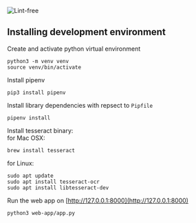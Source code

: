 ![Lint-free](https://github.com/nyu-software-engineering/containerized-app-exercise/actions/workflows/lint.yml/badge.svg)


## Installing development environment
Create and activate python virtual environment
```
python3 -m venv venv
source venv/bin/activate
```

Install pipenv
```
pip3 install pipenv
```

Install library dependencies with repsect to ```Pipfile```
```
pipenv install
```

Install tesseract binary:\
for Mac OSX:
```
brew install tesseract
```

for Linux:
```
sudo apt update
sudo apt install tesseract-ocr
sudo apt install libtesseract-dev
```

Run the web app on [http://127.0.0.1:8000](http://127.0.0.1:8000)
```
python3 web-app/app.py
```
